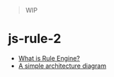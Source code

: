 > WIP

# js-rule-2
- [What is Rule Engine?](https://github.com/branlice/js-rule-2/wiki/%E4%BB%80%E4%B9%88%E6%98%AF%E8%A7%84%E5%88%99%E5%BC%95%E6%93%8E%EF%BC%9F) 
- [A simple architecture diagram](https://www.processon.com/view/link/635776976376896b5fa0e80a)

